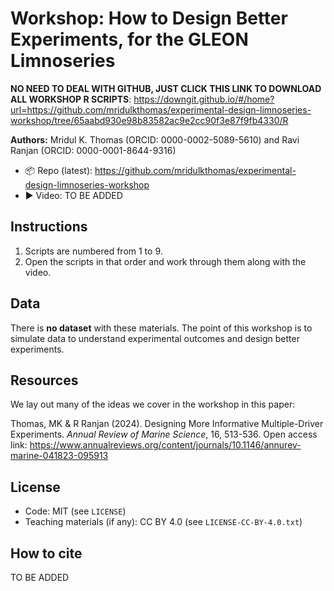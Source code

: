 # Workshop: How to Design Better Experiments, for the GLEON Limnoseries

**NO NEED TO DEAL WITH GITHUB, JUST CLICK THIS LINK TO DOWNLOAD ALL WORKSHOP R SCRIPTS**: https://downgit.github.io/#/home?url=https://github.com/mridulkthomas/experimental-design-limnoseries-workshop/tree/65aabd930e98b83582ac9e2cc90f3e87f9fb4330/R 


**Authors:** Mridul K. Thomas (ORCID: 0000-0002-5089-5610) and Ravi Ranjan (ORCID: 0000-0001-8644-9316)

- 📦 Repo (latest): https://github.com/mridulkthomas/experimental-design-limnoseries-workshop
- ▶️ Video: TO BE ADDED 

## Instructions
1. Scripts are numbered from 1 to 9. 
2. Open the scripts in that order and work through them along with the video. 

## Data
There is **no dataset** with these materials. The point of this workshop is to simulate data to 
understand experimental outcomes and design better experiments.

## Resources
We lay out many of the ideas we cover in the workshop in this paper: 

Thomas, MK & R Ranjan (2024). Designing More Informative Multiple-Driver Experiments. _Annual Review of Marine Science_, 16, 513-536.
Open access link: https://www.annualreviews.org/content/journals/10.1146/annurev-marine-041823-095913

## License
- Code: MIT (see `LICENSE`)
- Teaching materials (if any): CC BY 4.0 (see `LICENSE-CC-BY-4.0.txt`)

## How to cite
TO BE ADDED 
